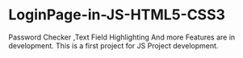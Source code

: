 # LoginPage-in-JS-HTML5-CSS3
Password Checker ,Text Field Highlighting And more Features are in development.
This is a first project for JS Project development.
